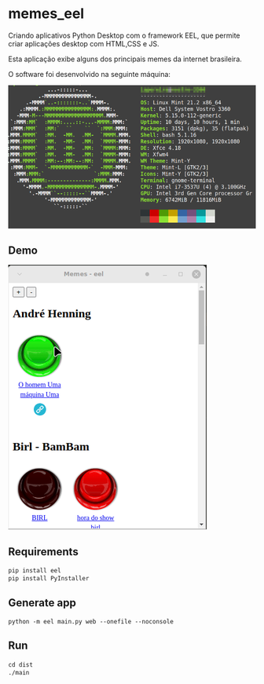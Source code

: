 # memes_eel

Criando aplicativos Python Desktop com o framework EEL, que permite criar aplicações desktop com HTML,CSS e JS.

Esta aplicação exibe alguns dos principais memes da internet brasileira.

O software foi desenvolvido na seguinte máquina:

![](setup.png)

## Demo

![](demo.gif)

## Requirements

```
pip install eel
pip install PyInstaller
```

## Generate app

```
python -m eel main.py web --onefile --noconsole
```

## Run

```
cd dist
./main
```
